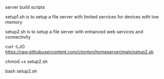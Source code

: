 server build scripts

setup1.sh is to setup a file server with limited services for devices with low memory

setup2.sh is to setup a file server with enhanced web services and connectivity

curl -LJO https://raw.githubusercontent.com/ctonton/homeserver/main/setup2.sh

chmod +x setup2.sh

bash setup2.sh
